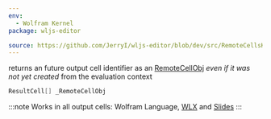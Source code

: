 ```yaml
---
env:
  - Wolfram Kernel
package: wljs-editor

source: https://github.com/JerryI/wljs-editor/blob/dev/src/RemoteCellsKernel.wl
---
```

returns an future output cell identifier as an [RemoteCellObj](frontend/Reference/Cells%20and%20Notebook/RemoteCellObj.md) *even if it was not yet created* from the evaluation context

```mathematica
ResultCell[] _RemoteCellObj
```

:::note
Works in all output cells: Wolfram Language, [WLX](frontend/Cell%20types/WLX.md) and [Slides](frontend/Cell%20types/Slides.md)
:::


